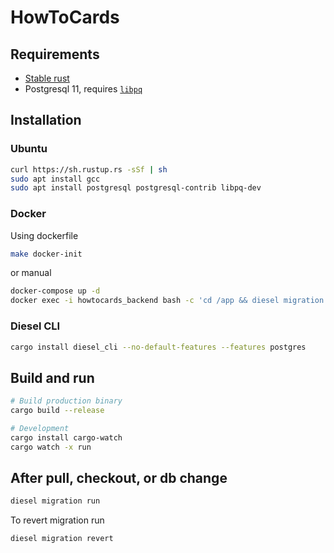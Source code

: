 # HowToCards

## Requirements

- [Stable rust](https://rustup.rs)
- Postgresql 11, requires [`libpq`](https://postgrespro.ru/docs/postgresql/9.6/libpq)

## Installation

### Ubuntu

```sh
curl https://sh.rustup.rs -sSf | sh
sudo apt install gcc
sudo apt install postgresql postgresql-contrib libpq-dev
```

### Docker
Using dockerfile
```sh
make docker-init
```
or manual
```sh
docker-compose up -d
docker exec -i howtocards_backend bash -c 'cd /app && diesel migration run'
```

### Diesel CLI

```sh
cargo install diesel_cli --no-default-features --features postgres
```

## Build and run

```sh
# Build production binary
cargo build --release

# Development
cargo install cargo-watch
cargo watch -x run
```

## After pull, checkout, or db change

```sh
diesel migration run
```

To revert migration run

```sh
diesel migration revert
```
